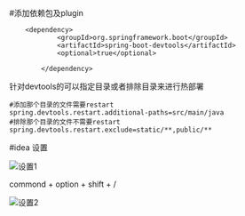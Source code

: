 #添加依赖包及plugin



```
	<dependency>
			<groupId>org.springframework.boot</groupId>
			<artifactId>spring-boot-devtools</artifactId>
			<optional>true</optional>

		</dependency>

```


针对devtools的可以指定目录或者排除目录来进行热部署


```
#添加那个目录的文件需要restart
spring.devtools.restart.additional-paths=src/main/java
#排除那个目录的文件不需要restart
spring.devtools.restart.exclude=static/**,public/**

```


#idea 设置



![设置1](/Users/wangliugen/Desktop/SelfProject/YLJava/Java学习文档资料/images/20181113155800544.png)


commond + option + shift + /

![设置2](/Users/wangliugen/Desktop/SelfProject/YLJava/Java学习文档资料/images/设置2.png)